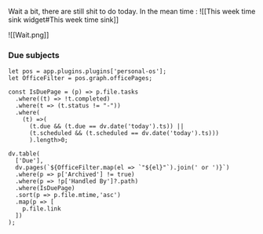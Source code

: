 Wait a bit, there are still shit to do today. In the mean time : 
![[This week time sink widget#This week time sink]]

![[Wait.png]]

### Due subjects
```dataviewjs
let pos = app.plugins.plugins['personal-os'];
let OfficeFilter = pos.graph.officePages;

const IsDuePage = (p) => p.file.tasks
  .where((t) => !t.completed)
  .where(t => (t.status != "-"))
  .where(
    (t) =>(
      (t.due && (t.due == dv.date('today').ts)) ||
      (t.scheduled && (t.scheduled == dv.date('today').ts)))
      ).length>0;

dv.table( 
  ['Due'],
  dv.pages(`${OfficeFilter.map(el => `"${el}"`).join(' or ')}`)
  .where(p => p['Archived'] != true)
  .where(p => !p['Handled By']?.path)
  .where(IsDuePage)
  .sort(p => p.file.mtime,'asc')
  .map(p => [
    p.file.link
  ])
);
```